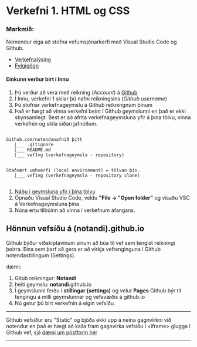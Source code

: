 # Verkefni 1. HTML og CSS

### Markmið:
Nemendur eiga að stofna vefumsjónarkerfi með Visual Studio Code og Github. 

* [Verkefnalýsing](Verkefni_1.pdf)
* [Fylgigögn](https://github.com/vefgrunnur/Namsefni/tree/main/Namsefni-1)

#### Einkunn verður birt í Innu

1. Þú verður að vera með reikning (_Account_) á [Github](https://github.com/join) 
1. Í Innu, verkefni 1 skilar þú nafni reikningsins (_Github username_)
1. Þú stofnar verkefnageymslu á Github reikningnum þínum
1. Það er hægt að vinna verkefni beint í Github geymslunni en það er ekki skynsamlegt.  Best er að afrita verkefnageymsluna yfir á þína tölvu, vinna verkefnin og skila síðan jafnóðum.

```

Github.com/notendanafnið þitt
   |___ .gitignore
   |___ README.md
   |___ vef1vg (verkefnageymsla - repository)

       
Staðvært umhverfi (local environment) = tölvan þín.
   |___	vef1vg (verkefnageymsla - repository clone)
   
```

1. [Náðu í geymsluna yfir í þína tölvu](https://vefgrunnur.github.io/verkefnaskil/git_verklag.html)
2. Opnaðu Visual Studio Code, veldu **"File -> "Open folder"** og vísaðu VSC á Verkefnageymsluna þína 
3. Núna ertu tilbúinn að vinna í verkefnum áfangans.

## Hönnun vefsíðu á (notandi).github.io  

Github býður viðskiptavinum sínum að búa til vef sem tengist reikningi þeirra. Eina sem þarf að gera er að virkja veftenginguna í Github notendastillingum (Settings). 

dæmi:  
1.	Gitub reikningur: **Notandi** 
1.	heiti geymslu: **notandi**.github.io
1.	Í geymslunni ferðu í **stillingar (settings)** og velur **Pages**
Github býr til tengingu á milli geymslunnar og vefsvæðis á github.io 
1.	Nú getur þú birt verkefnin á eigin vefsíðu.


<hr>

Github vefsíður eru "Static" og bjóða ekki upp á neina gagnvirkni við notendur en það er hægt að kalla fram gagnvirka vefsíðu í &lt;iframe> glugga í Github vef, sjá  [dæmi um póstform hér](https://dev.to/charalambosioannou/create-a-static-webpage-with-a-contact-form-on-github-pages-3532)

<hr>
